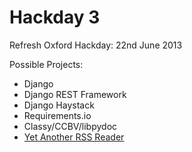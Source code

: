 Hackday 3
=========

Refresh Oxford Hackday: 22nd June 2013


Possible Projects:
* Django
* Django REST Framework
* Django Haystack
* Requirements.io
* Classy/CCBV/libpydoc
* [Yet Another RSS Reader](https://github.com/refreshoxford/YARR)
